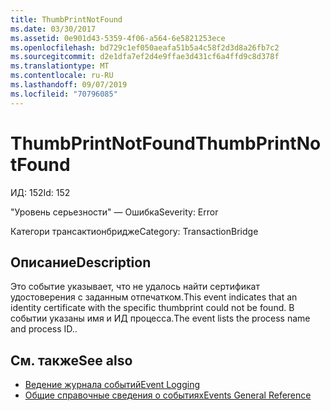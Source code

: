 ```yaml
---
title: ThumbPrintNotFound
ms.date: 03/30/2017
ms.assetid: 0e901d43-5359-4f06-a564-6e5821253ece
ms.openlocfilehash: bd729c1ef050aeafa51b5a4c58f2d3d8a26fb7c2
ms.sourcegitcommit: d2e1dfa7ef2d4e9ffae3d431cf6a4ffd9c8d378f
ms.translationtype: MT
ms.contentlocale: ru-RU
ms.lasthandoff: 09/07/2019
ms.locfileid: "70796085"
---
```

# <a name="thumbprintnotfound"></a><span data-ttu-id="0d184-102">ThumbPrintNotFound</span><span class="sxs-lookup"><span data-stu-id="0d184-102">ThumbPrintNotFound</span></span>
<span data-ttu-id="0d184-103">ИД: 152</span><span class="sxs-lookup"><span data-stu-id="0d184-103">Id: 152</span></span>  
  
 <span data-ttu-id="0d184-104">"Уровень серьезности" — Ошибка</span><span class="sxs-lookup"><span data-stu-id="0d184-104">Severity: Error</span></span>  
  
 <span data-ttu-id="0d184-105">Категори трансактионбридже</span><span class="sxs-lookup"><span data-stu-id="0d184-105">Category: TransactionBridge</span></span>  
  
## <a name="description"></a><span data-ttu-id="0d184-106">Описание</span><span class="sxs-lookup"><span data-stu-id="0d184-106">Description</span></span>  
 <span data-ttu-id="0d184-107">Это событие указывает, что не удалось найти сертификат удостоверения с заданным отпечатком.</span><span class="sxs-lookup"><span data-stu-id="0d184-107">This event indicates that an identity certificate with the specific thumbprint could not be found.</span></span> <span data-ttu-id="0d184-108">В событии указаны имя и ИД процесса.</span><span class="sxs-lookup"><span data-stu-id="0d184-108">The event lists the process name and process ID..</span></span>  
  
## <a name="see-also"></a><span data-ttu-id="0d184-109">См. также</span><span class="sxs-lookup"><span data-stu-id="0d184-109">See also</span></span>

- [<span data-ttu-id="0d184-110">Ведение журнала событий</span><span class="sxs-lookup"><span data-stu-id="0d184-110">Event Logging</span></span>](index.md)
- [<span data-ttu-id="0d184-111">Общие справочные сведения о событиях</span><span class="sxs-lookup"><span data-stu-id="0d184-111">Events General Reference</span></span>](events-general-reference.md)
